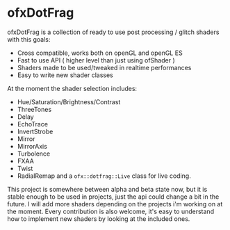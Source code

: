 ofxDotFrag
=====================================
ofxDotFrag is a collection of ready to use post processing / glitch shaders with this goals:
- Cross compatible, works both on openGL and openGL ES
- Fast to use API ( higher level than just using ofShader )
- Shaders made to be used/tweaked in realtime performances
- Easy to write new shader classes

At the moment the shader selection includes:
- Hue/Saturation/Brightness/Contrast
- ThreeTones
- Delay
- EchoTrace
- InvertStrobe
- Mirror
- MirrorAxis
- Turbolence
- FXAA
- Twist
- RadialRemap
and a `ofx::dotfrag::Live` class for live coding.

This project is somewhere between alpha and beta state now, but it is stable enough to be used in projects, just the api could change a bit in the future. I will add more shaders depending on the projects i'm working on at the moment. Every contribution is also welcome, it's easy to understand how to implement new shaders by looking at the included ones.
